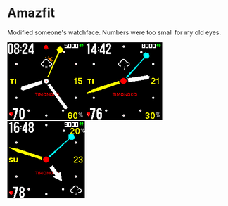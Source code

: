 # Amazfit
Modified someone's watchface. Numbers were too small for my old eyes.

<img src=noko_packed_animated_4.png><img src=noko_packed_animated_7.png>
<img src=noko_packed_animated_8.png>
